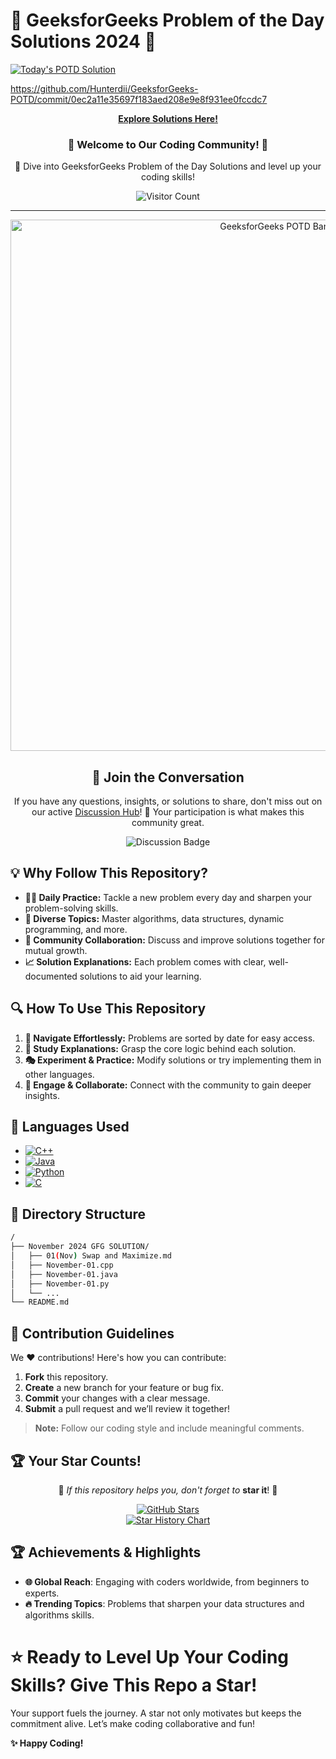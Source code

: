 <!--# GeeksforGeeks Problem of the Day Solutions 2024    [Solutions](https://github.com/Hunterdii/GeeksforGeeks-POTD/tree/main/November%202024%20GFG%20SOLUTION)     
<div align=center>
  <h3><b>📍Repository Visitor Count</b></h3>
</div>
<p align="center" >   
  <img src="https://profile-counter.glitch.me/Hunterdii/count.svg" />  
</p>

<!--<div href="https://star-history.com/#Hunterdii/GeeksforGeeks-POTD&Date">
 <picture>
   <source media="(prefers-color-scheme: dark)" srcset="https://api.star-history.com/svg?repos=Hunterdii/GeeksforGeeks-POTD&type=Date&theme=dark" />
   <source media="(prefers-color-scheme: light)" srcset="https://api.star-history.com/svg?repos=Hunterdii/GeeksforGeeks-POTD&type=Date" />
   <img alt="Star History Chart" src="https://api.star-history.com/svg?repos=Hunterdii/GeeksforGeeks-POTD&type=Date" />
 </picture>
</div>-->

<!--
### Guys Please vote I need Suggestion about the Leetcode POTD [Discussion Click Please Vote](https://github.com/Hunterdii/GeeksforGeeks-POTD/discussions/1)🙏


<!--Latest!-->
<!--![GeeksforGeeks-POTD](https://socialify.git.ci/Hunterdii/GeeksforGeeks-POTD/image?description=1&descriptionEditable=Welcome%20to%20the%20repository%20containing%20solutions%20for%20the%20GeeksforGeeks%0A%20(GFG)%20Problem%20of%20the%20Day%20for%20the%20year%202024&font=Rokkitt&name=1&owner=1&pattern=Solid&stargazers=1&theme=Dark)-->
<!--<p align="center">
<img src="https://socialify.git.ci/Hunterdii/GeeksforGeeks-POTD/image?description=1&descriptionEditable=Welcome%20to%20the%20repository%20containing%20solutions%20for%20the%20GeeksforGeeks%0A%20(GFG)%20Problem%20of%20the%20Day%20for%20the%20year%202024&font=Rokkitt&name=1&owner=1&pattern=Solid&stargazers=1&theme=Dark" alt="Image" width="750" />
</p>!-->
<!--
#### If you've got an ingenious solution or any questions, discussions, or insights regarding today's "Problem of the Day" solution, feel free to join our vibrant [discussion hub](https://github.com/Hunterdii/GeeksforGeeks-POTD/discussions). We eagerly await your input and strive to cultivate an environment where learning flourishes through collaboration. Let's dive in together!


Welcome to the repository containing solutions for the GeeksforGeeks (GFG) Problem of the Day for the year 2024.
## Table of Contents

- [Introduction](#introduction)
- [Languages Used](#languages-used)
- [Directory Structure](#directory-structure)
- [How To Use This Repository?](#how-to-use-this-repository)
- [Contribution Guidelines](#contribution-guidelines)

## Introduction
## Why explore this repository?
1. **Daily Practice**: Practice makes perfect. By reviewing these solutions daily, you can enhance your problem-solving skills and programming techniques.

2. **Diverse Topics**: The problems cover a wide range of topics including algorithms, data structures, dynamic programming, mathematics, and more. This variety helps you broaden your understanding of different concepts.

3. **Learning from Solutions**: Understanding various solution approaches is crucial for becoming a better programmer. Each solution in this repository comes with detailed explanations to help you grasp the underlying logic.

4. **Community Collaboration**: Feel free to contribute your own solutions or suggest improvements to existing ones. Collaboration fosters learning and helps in building a stronger programming community.

## How To Use This Repository?

1. **Navigation**: Explore the directory to find solutions for each daily problem. The problems are organized chronologically, making it easy to locate specific ones.

2. **Understanding Solutions**: Take your time to understand the logic behind each solution. If you encounter any difficulties, don't hesitate to ask for clarification or seek additional resources.

3. **Experimentation**: After understanding a solution, try modifying it or implementing it in a different programming language. Experimentation reinforces your understanding and improves your coding versatility.

4. **Engage with the Community**: Share your insights, ask questions, or discuss alternative solutions with fellow programmers. Collaboration accelerates learning and fosters a supportive environment.

5. **Feel free to use, modify, or learn from these solutions**: If you find any issues or improvements, please follow the [Contribution Guidelines](#contribution-guidelines) to contribute.

Absolutely! Here's how you can add a badge for C and mention its occasional usage:

---

## Languages Used

- ![C++](https://img.shields.io/badge/c++-%2300599C.svg?style=for-the-badge&logo=c%2B%2B&logoColor=white)<br/>
- ![Java](https://img.shields.io/badge/java-%23ED8B00.svg?style=for-the-badge&logo=java&logoColor=white)<br/>
- ![Python](https://img.shields.io/badge/python-3670A0?style=for-the-badge&logo=python&logoColor=ffdd54)<br/>
- ![C](https://img.shields.io/badge/c-%2300599C.svg?style=for-the-badge&logo=c&logoColor=white)  *(occasionally used)*


## Directory Structure

The repository is organized into folders, each representing a specific GeeksforGeeks problem. Inside each folder, you'll find the solution file(s) and any additional resources.


## Contribution Guidelines

If you'd like to contribute:

1. Fork the repository.
2. Create a new branch for your feature or bug fix.
3. Make changes and commit them.
4. Submit a pull request, explaining the changes you made.

Please ensure your code follows the existing coding style and includes appropriate comments.

## Start Exploring!

To begin your journey through the GeeksforGeeks Problem of the Day solutions for 2024, simply browse through the directory and select a problem that interests you. Happy coding!

**[Visit GeeksforGeeks Problem of the Day](https://practice.geeksforgeeks.org/problem-of-the-day)**

---

<div style="text-align: center;">
  <a href="https://star-history.com/#Hunterdii/GeeksforGeeks-POTD&Date">
    <picture>
      <source media="(prefers-color-scheme: dark)" srcset="https://api.star-history.com/svg?repos=Hunterdii/GeeksforGeeks-POTD&type=Date&theme=dark" />
      <source media="(prefers-color-scheme: light)" srcset="https://api.star-history.com/svg?repos=Hunterdii/GeeksforGeeks-POTD&type=Date" />
      <img alt="Star History Chart" src="https://api.star-history.com/svg?repos=Hunterdii/GeeksforGeeks-POTD&type=Date" />
    </picture>
  </a>
</div>
-->


# 🌟 GeeksforGeeks Problem of the Day Solutions 2024 🌟 

<!--
## 🔥 **Today's Solution**
<!--START_SECTION:potd-badge-->
[![Today's POTD Solution](https://img.shields.io/badge/GeeksforGeeks-Solution%20of%20the%20Day-blue)](https://github.com/Hunterdii/GeeksforGeeks-POTD)
<!--END_SECTION:potd-badge-->

<!--
## 🔗 **Latest Commit**
<!--START_SECTION:latest-commit-->
https://github.com/Hunterdii/GeeksforGeeks-POTD/commit/0ec2a11e35697f183aed208e9e8f931ee0fccdc7
<!--END_SECTION:latest-commit-->


<div align="center">


[**Explore Solutions Here!**](https://github.com/Hunterdii/GeeksforGeeks-POTD/tree/main/November%202024%20GFG%20SOLUTION)

</div>

<div align="center">
  <h3>🚀 Welcome to Our Coding Community! 🚀</h3>
  <p>🌱 Dive into GeeksforGeeks Problem of the Day Solutions and level up your coding skills!</p>
  <img src="https://profile-counter.glitch.me/Hunterdii/count.svg" alt="Visitor Count" />
</div>

---

<p align="center">
  <img src="https://socialify.git.ci/Hunterdii/GeeksforGeeks-POTD/image?description=1&descriptionEditable=Get%20daily%20solutions%20for%20GeeksforGeeks%20Problem%20of%20the%20Day%202024%20and%20become%20a%20coding%20pro!&font=Rokkitt&owner=1&pattern=Brick%20Wall&theme=Dark" alt="GeeksforGeeks POTD Banner" width="850"/>
</p>



<div align="center">
  <h2>👥 Join the Conversation</h2>
  <p>If you have any questions, insights, or solutions to share, don't miss out on our active <a href="https://github.com/Hunterdii/GeeksforGeeks-POTD/discussions">Discussion Hub</a>! 🌟 Your participation is what makes this community great.</p>
  <a href="https://github.com/Hunterdii/GeeksforGeeks-POTD/discussions/15" style="text-decoration: none;">
    <img src="https://img.shields.io/badge/Join%20Discussion%20Hub%20-%20Vote%20%26%20Suggest-blue?style=for-the-badge&logo=github&logoColor=white" alt="Discussion Badge">
  </a>
</div>

## 💡 **Why Follow This Repository?**

- **🏋️‍♂️ Daily Practice:** Tackle a new problem every day and sharpen your problem-solving skills.
- **🧠 Diverse Topics:** Master algorithms, data structures, dynamic programming, and more.
- **🤝 Community Collaboration:** Discuss and improve solutions together for mutual growth.
- **📈 Solution Explanations:** Each problem comes with clear, well-documented solutions to aid your learning.


## 🔍 **How To Use This Repository**

1. **📂 Navigate Effortlessly:** Problems are sorted by date for easy access.
2. **📝 Study Explanations:** Grasp the core logic behind each solution.
3. **🎭 Experiment & Practice:** Modify solutions or try implementing them in other languages.
4. **💬 Engage & Collaborate:** Connect with the community to gain deeper insights.



## 🚀 **Languages Used**

- [![C++](https://img.shields.io/badge/c++-%2300599C.svg?style=for-the-badge&logo=c%2B%2B&logoColor=white)](https://github.com/search?q=repo%3AHunterdii%2FGeeksforGeeks-POTD++language%3Acpp+path%3ANovember+2024+GFG+SOLUTION&type=code)
- [![Java](https://img.shields.io/badge/java-%23ED8B00.svg?style=for-the-badge&logo=java&logoColor=white)](https://github.com/search?q=repo%3AHunterdii%2FGeeksforGeeks-POTD++language%3AJava+path%3ANovember+2024+GFG+SOLUTION&type=code)
- [![Python](https://img.shields.io/badge/python-3670A0?style=for-the-badge&logo=python&logoColor=ffdd54)](https://github.com/search?q=repo%3AHunterdii%2FGeeksforGeeks-POTD++language%3APython+path%3ANovember+2024+GFG+SOLUTION&type=code)
- [![C](https://img.shields.io/badge/c-%2300599C.svg?style=for-the-badge&logo=c&logoColor=white)](https://github.com/search?q=repo%3AHunterdii%2FGeeksforGeeks-POTD++language%3Ac+path%3ANovember+2024+GFG+SOLUTION&type=code)


## 📁 **Directory Structure**

```bash
/
├── November 2024 GFG SOLUTION/
│   ├── 01(Nov) Swap and Maximize.md
│   ├── November-01.cpp
│   ├── November-01.java
│   ├── November-01.py
│   └── ...
└── README.md
```


## 🤝 **Contribution Guidelines**

We ❤️ contributions! Here's how you can contribute:

1. **Fork** this repository.
2. **Create** a new branch for your feature or bug fix.
3. **Commit** your changes with a clear message.
4. **Submit** a pull request and we’ll review it together!

> **Note:** Follow our coding style and include meaningful comments.


## 🏆 **Your Star Counts!**

<div align="center">
  
  🌟 *If this repository helps you, don't forget to* **star it**! 🌟
  
</div>

<div align="center">
  <a href="https://github.com/Hunterdii/GeeksforGeeks-POTD">
    <img src="https://img.shields.io/github/stars/Hunterdii/GeeksforGeeks-POTD?style=for-the-badge&color=brightgreen" alt="GitHub Stars">
  </a>
</div>

<div align="center">
  <a href="https://star-history.com/#Hunterdii/GeeksforGeeks-POTD&Date">
    <picture>
      <source media="(prefers-color-scheme: dark)" srcset="https://api.star-history.com/svg?repos=Hunterdii/GeeksforGeeks-POTD&type=Date&theme=dark" />
      <source media="(prefers-color-scheme: light)" srcset="https://api.star-history.com/svg?repos=Hunterdii/GeeksforGeeks-POTD&type=Date" />
      <img alt="Star History Chart" src="https://api.star-history.com/svg?repos=Hunterdii/GeeksforGeeks-POTD&type=Date" />
    </picture>
  </a>
</div>



## 🏆 **Achievements & Highlights**
- **🌐 Global Reach**: Engaging with coders worldwide, from beginners to experts.
- **🔥 Trending Topics**: Problems that sharpen your data structures and algorithms skills.

# ⭐ **Ready to Level Up Your Coding Skills? Give This Repo a Star!**
Your support fuels the journey. A star not only motivates but keeps the commitment alive. Let’s make coding collaborative and fun!


**✨ Happy Coding!**



<!--# 🌟 **GeeksforGeeks Problem of the Day Solutions 2024** 🌟 

[**Explore Solutions Here!**](https://github.com/Hunterdii/GeeksforGeeks-POTD/tree/main/November%202024%20GFG%20SOLUTION)

---

<div align="center">
  <h3>🚀 **Welcome to Our Coding Community!** 🚀</h3>
  <p>🌱 Dive into GeeksforGeeks Problem of the Day Solutions and level up your coding skills!</p>
  <img src="https://profile-counter.glitch.me/Hunterdii/count.svg" alt="Visitor Count" />
</div>

---

<p align="center">
  <img src="https://socialify.git.ci/Hunterdii/GeeksforGeeks-POTD/image?description=1&descriptionEditable=Get%20daily%20solutions%20for%20GeeksforGeeks%20Problem%20of%20the%20Day%202024%20and%20become%20a%20coding%20pro!&font=Rokkitt&owner=1&pattern=Brick%20Wall&theme=Dark" alt="GeeksforGeeks POTD Banner" width="850"/>
</p>

---

<div align="center">
  <h2>👥 **Join the Conversation**</h2>
  <p>If you have any questions, insights, or solutions to share, don't miss out on our active <a href="https://github.com/Hunterdii/GeeksforGeeks-POTD/discussions">Discussion Hub</a>! 🌟 Your participation is what makes this community great.</p>
  <a href="https://github.com/Hunterdii/GeeksforGeeks-POTD/discussions/1" style="text-decoration: none;">
    <img src="https://img.shields.io/badge/Join%20Discussion%20Hub%20-%20Vote%20%26%20Suggest-blue?style=for-the-badge&logo=github&logoColor=white" alt="Discussion Badge">
  </a>
</div>

---

## 💡 **Why Follow This Repository?**

- **🏋️‍♂️ Daily Practice:** Tackle a new problem every day and sharpen your problem-solving skills.
- **🧠 Diverse Topics:** Master algorithms, data structures, dynamic programming, and more.
- **🤝 Community Collaboration:** Discuss and improve solutions together for mutual growth.
- **📈 Solution Explanations:** Each problem comes with clear, well-documented solutions to aid your learning.

---

## 🔍 **How To Use This Repository**

1. **📂 Navigate Effortlessly:** Problems are sorted by date for easy access.
2. **📝 Study Explanations:** Grasp the core logic behind each solution.
3. **🎭 Experiment & Practice:** Modify solutions or try implementing them in other languages.
4. **💬 Engage & Collaborate:** Connect with the community to gain deeper insights.

---

## 🚀 **Languages Used**

- ![C++](https://img.shields.io/badge/c++-%2300599C.svg?style=for-the-badge&logo=c%2B%2B&logoColor=white)
- ![Java](https://img.shields.io/badge/java-%23ED8B00.svg?style=for-the-badge&logo=java&logoColor=white)
- ![Python](https://img.shields.io/badge/python-3670A0?style=for-the-badge&logo=python&logoColor=ffdd54)
- ![C](https://img.shields.io/badge/c-%2300599C.svg?style=for-the-badge&logo=c&logoColor=white) *(occasionally used)*

---

## 📁 **Directory Structure**

```bash
/
├── November 2024 GFG SOLUTION/
│   ├── 01_November_Solution.cpp
│   ├── 02_November_Solution.java
│   ├── 03_November_Solution.py
│   └── ...
└── README.md
```

---

## 🤝 **Contribution Guidelines**

We ❤️ contributions! Here's how you can contribute:

1. **Fork** this repository.
2. **Create** a new branch for your feature or bug fix.
3. **Commit** your changes with a clear message.
4. **Submit** a pull request and we’ll review it together!

> **Note:** Follow our coding style and include meaningful comments.

---

## 🏆 **Your Star Counts!**

<p align="center">
  🌟 *If this repository helps you, don't forget to* **star it**! 🌟
</p>

<div align="center">
  <a href="https://github.com/Hunterdii/GeeksforGeeks-POTD">
    <img src="https://img.shields.io/github/stars/Hunterdii/GeeksforGeeks-POTD?style=for-the-badge&color=brightgreen" alt="GitHub Stars">
  </a>
</div>

---

<div align="center">
  <a href="https://star-history.com/#Hunterdii/GeeksforGeeks-POTD&Date">
    <picture>
      <source media="(prefers-color-scheme: dark)" srcset="https://api.star-history.com/svg?repos=Hunterdii/GeeksforGeeks-POTD&type=Date&theme=dark" />
      <source media="(prefers-color-scheme: light)" srcset="https://api.star-history.com/svg?repos=Hunterdii/GeeksforGeeks-POTD&type=Date" />
      <img alt="Star History Chart" src="https://api.star-history.com/svg?repos=Hunterdii/GeeksforGeeks-POTD&type=Date" />
    </picture>
  </a>
</div>

---

## 🏆 **Achievements & Highlights**
- **🌐 Global Reach**: Engaging with coders worldwide, from beginners to experts.
- **🔥 Trending Topics**: Problems that sharpen your data structures and algorithms skills.

# ⭐ **Ready to Level Up Your Coding Skills? Give This Repo a Star!**
Your support fuels the journey. A star not only motivates but keeps the commitment alive. Let’s make coding collaborative and fun!

---
**✨ Happy Coding!**
-->
